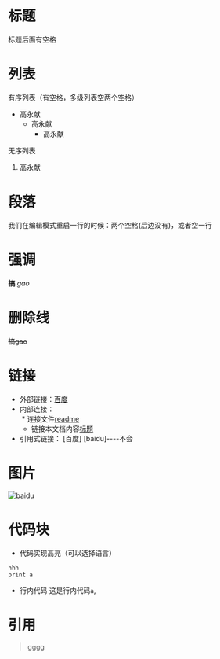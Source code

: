 # 标题
标题后面有空格
# 列表
有序列表（有空格，多级列表空两个空格） 
* 高永献
  * 高永献
    * 高永献

无序列表
1. 高永献

# 段落
我们在编辑模式重启一行的时候：两个空格(后边没有)，或者空一行

# 强调
**搞**  *gao*

# 删除线
~~搞gao~~

# 链接
* 外部链接：[百度](https://www.baidu.com)
* 内部连接：  
  * 连接文件[readme](README.md)
  * 链接本文档内容[标题](README.md#标题)
* 引用式链接： [百度] [baidu]----不会



# 图片
![baidu](//www.baidu.com/img/baidu_jgylogo3.gif)

# 代码块

* 代码实现高亮（可以选择语言）
```pyhton
hhh
print a
```

* 行内代码
这是行内代码`a`,

# 引用
>gggg

